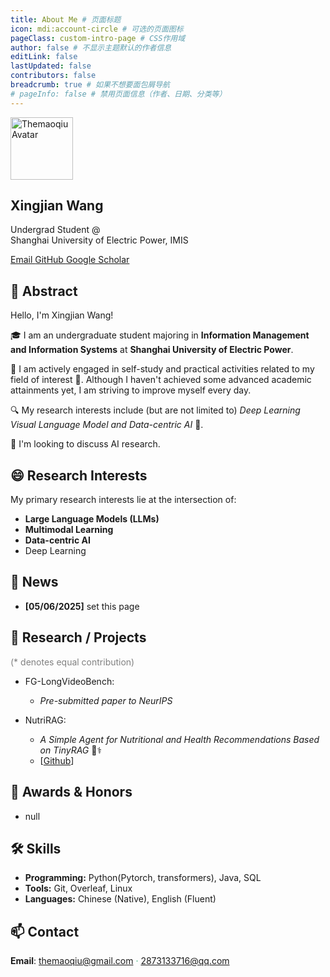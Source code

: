 ```yaml
---
title: About Me # 页面标题
icon: mdi:account-circle # 可选的页面图标
pageClass: custom-intro-page # CSS作用域
author: false # 不显示主题默认的作者信息
editLink: false
lastUpdated: false
contributors: false
breadcrumb: true # 如果不想要面包屑导航
# pageInfo: false # 禁用页面信息（作者、日期、分类等）
---
```


<div class="profile-container">
  <aside class="profile-sidebar">
    <img src="/avatar.png" alt="Themaoqiu Avatar" class="profile-avatar" style="width: 100px">
    
<h1 class="profile-name">Xingjian Wang</h1>
    
<p class="profile-affiliation">
      Undergrad Student @<br> 
      Shanghai University of Electric Power, IMIS
    </p>
    
<div class="profile-links">
      <a href="mailto:themaoqiu@gmail.com" class="profile-link-item">
        <span class="iconify" data-icon="mdi:email" data-inline="false"></span> Email
      </a>
      <a href="https://github.com/Themaoqiu" target="_blank" rel="noopener noreferrer" class="profile-link-item">
        <span class="iconify" data-icon="mdi:github" data-inline="false"></span> GitHub
      </a>
      <a href="https://scholar.google.com.hk/citations?hl=zh-CN&user=xJF5Uc4AAAAJ" target="_blank" rel="noopener noreferrer" class="profile-link-item">
        <span class="iconify" data-icon="academicons:google-scholar" data-inline="false"></span> Google Scholar
      </a>
      </div>
  </aside>

  <main class="profile-content">

## 👋 Abstract

Hello, I'm Xingjian Wang!

🎓 I am an undergraduate student majoring in **Information Management and Information Systems** at **Shanghai University of Electric Power**.

💪 I am actively engaged in self-study and practical activities related to my field of interest 🚀. Although I haven't achieved some advanced academic attainments yet, I am striving to improve myself every day.

🔍 My research interests include (but are not limited to) *Deep Learning Visual Language Model and Data-centric AI* 🤖.

👯 I'm looking to discuss AI research.


## 😄 Research Interests

My primary research interests lie at the intersection of:
-   **Large Language Models (LLMs)**
-   **Multimodal Learning**
-   **Data-centric AI**
-   Deep Learning


## 📢 News

-   **[05/06/2025]** set this page


## 📝 Research / Projects
<p style="color: gray;text-align: left">(* denotes equal contribution)</p>

- FG-LongVideoBench: 
  - *Pre-submitted paper to NeurIPS*


- NutriRAG:
  - *A Simple Agent for Nutritional and Health Recommendations Based on TinyRAG* 🍎⚕️
  -   [[Github](https://github.com/Themaoqiu/NRAG)]


## 🏅 Awards & Honors

-   null


## 🛠️ Skills

- **Programming:** Python(Pytorch, transformers), Java, SQL
- **Tools:** Git, Overleaf, Linux
- **Languages:** Chinese (Native), English (Fluent)

## 📫 Contact
**Email**: themaoqiu@gmail.com <span style="color: #3eaf7c;">·</span> 2873133716@qq.com
  
  </main>
</div>